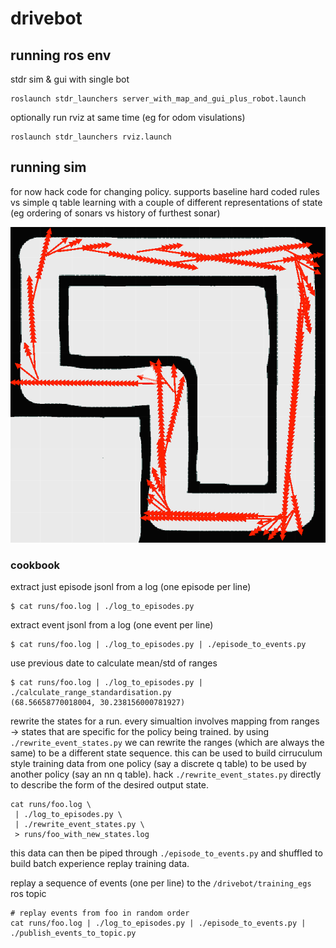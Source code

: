 # drivebot

## running ros env

stdr sim & gui with single bot

```
roslaunch stdr_launchers server_with_map_and_gui_plus_robot.launch 
```

optionally run rviz at same time (eg for odom visulations)

```
roslaunch stdr_launchers rviz.launch
```

## running sim

for now hack code for changing policy. supports baseline hard coded rules vs simple q table
learning with a couple of different representations of state (eg ordering of sonars vs
history of furthest sonar)

![lap](blogish/lap_and_half_simple_policy.png?raw=true "lap")

### cookbook

extract just episode jsonl from a log (one episode per line)

```
$ cat runs/foo.log | ./log_to_episodes.py
```

extract event jsonl from a log (one event per line)

```
$ cat runs/foo.log | ./log_to_episodes.py | ./episode_to_events.py
```

use previous date to calculate mean/std of ranges

```
$ cat runs/foo.log | ./log_to_episodes.py | ./calculate_range_standardisation.py
(68.56658770018004, 30.238156000781927)
```

rewrite the states for a run. every simualtion involves mapping from ranges -> states that are specific
for the policy being trained. by using `./rewrite_event_states.py` we can rewrite the ranges (which are always the
same) to be a different state sequence. this can be used to build cirruculum style training data from
one policy (say a discrete q table) to be used by another policy (say an nn q table). hack `./rewrite_event_states.py`
directly to describe the form of the desired output state.

```
cat runs/foo.log \
 | ./log_to_episodes.py \
 | ./rewrite_event_states.py \
 > runs/foo_with_new_states.log
```

this data can then be piped through `./episode_to_events.py` and shuffled to build batch experience replay training data.

replay a sequence of events (one per line) to the `/drivebot/training_egs` ros topic

```
# replay events from foo in random order
cat runs/foo.log | ./log_to_episodes.py | ./episode_to_events.py | ./publish_events_to_topic.py
```





